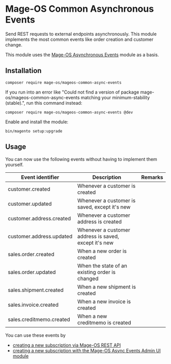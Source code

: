 # Mage-OS Common Asynchronous Events

Send REST requests to external endpoints asynchronously. This module implements the most common events like order creation and customer change.

This module uses the [Mage-OS Asynchronous Events](https://github.com/mage-os/mageos-async-events/) module as a basis.

## Installation

```
composer require mage-os/mageos-common-async-events
```

If you run into an error like "Could not find a version of package mage-os/mageos-common-async-events matching your minimum-stability (stable).", run this command instead:
```
composer require mage-os/mageos-common-async-events @dev
```

Enable and install the module:
```
bin/magento setup:upgrade
```

## Usage

You can now use the following events without having to implement them yourself.

| Event identifier         | Description                                           |Remarks                  |
|--------------------------|-------------------------------------------------------|-------------------------|
| customer.created         | Whenever a customer is created                        |                  |
| customer.updated         | Whenever a customer is saved, except it's new         |                  |
| customer.address.created | Whenever a customer address is created                |                  |
| customer.address.updated | Whenever a customer address is saved, except it's new |                  |
| sales.order.created      | When a new order is created                           |                  |
| sales.order.updated      | When the state of an existing order is changed        ||
| sales.shipment.created   | When a new shipment is created                        |                |
| sales.invoice.created    | When a new invoice is created                         |                 |
| sales.creditmemo.created | When a new creditmemo is created                      |              |

You can use these events by

* [creating a new subscription via Mage-OS REST API](https://github.com/mage-os/mageos-async-events/#create-subscription)
* [creating a new subscription with the Mage-OS Async Events Admin UI module](https://github.com/mage-os/mageos-async-events-admin-ui)
